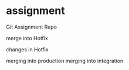 # assignment
Git Assignment Repo

merge into Hotfix

changes in Hotfix

merging into production
merging into integration
